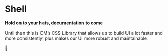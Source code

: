 # Shell

**Hold on to your hats, documentation to come**

Until then this is CM’s CSS Library that allows us to build UI a lot faster
and more consistently, plus makes our UI more robust and maintainable.

:shell:
